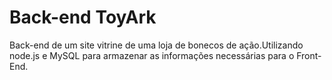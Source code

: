 # Back-end ToyArk

Back-end de um site vitrine de uma loja de bonecos de ação.Utilizando node.js e MySQL para armazenar as informações necessárias para o Front-End.
